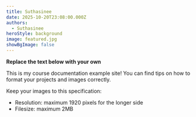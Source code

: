 ```yaml
---
title: Suthasinee
date: 2025-10-20T23:08:00.000Z
authors:
  - Suthasinee
heroStyle: background
image: featured.jpg
showBgImage: false
---
```


**Replace the text below with your own**

This is my course documentation example site! You can find tips on how to format your projects and images correctly.

Keep your images to this specification:

* Resolution: maximum 1920 pixels for the longer side
* Filesize: maximum 2MB
